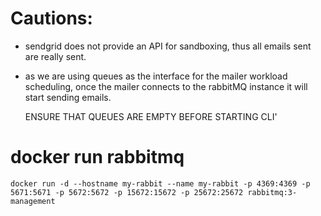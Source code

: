 # Cautions:
- sendgrid does not provide an API for sandboxing, thus all emails sent are really sent.
- as we are using queues as the interface for the mailer workload scheduling, once
  the mailer connects to the rabbitMQ instance it will start sending emails.

  ENSURE THAT QUEUES ARE EMPTY BEFORE STARTING CLI'


# docker run rabbitmq
`docker run -d --hostname my-rabbit --name my-rabbit -p 4369:4369 -p 5671:5671 -p 5672:5672 -p 15672:15672 -p 25672:25672 rabbitmq:3-management`